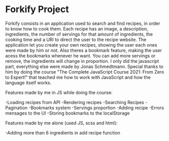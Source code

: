 # Forkify Project

Forkify consists in an application used to search and find recipes, in order to know how to cook them. Each recipe has an image, a description, ingredients, the number of servings for that amount of ingredients, the cooking time and a URl to direct the user to the recipe website. The application let you create your own recipes, showing the user each ones were made by him or not. Also theres a bookmark feature, making the user acess the bookmarks whenever he want. You can add more servings or remove, the ingredients will change in proportion.
I only did the javascript part, everything else were made by Jonas Schmedtmann. Special thanks to him by doing the course "The Complete JavaScript Course 2021: From Zero to Expert!" that teached me how to work with JavaScript and how the language itself works.

Features made by me in JS while doing the course:

-Loading recipes from API
-Rendering recipes
-Searching Recipes
-Pagination
-Bookmarks system
-Servings proportion
-Adding recipe
-Errors mensages to the UI
-Storing bookmarks to the localStorage

Features made by me alone (used JS, scss and html):

-Adding more than 6 ingredients in add recipe function
